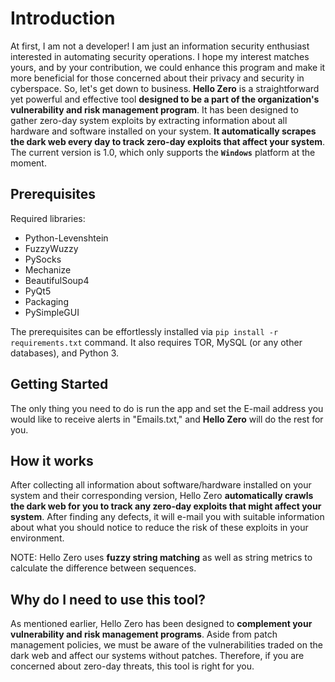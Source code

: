 # Introduction

At first, I am not a developer! I am just an information security enthusiast interested in automating security operations. I hope my interest matches yours, and by your contribution, we could enhance this program and make it more beneficial for those concerned about their privacy and security in cyberspace.
So, let's get down to business. **Hello Zero** is a straightforward yet powerful and effective tool **designed to be a part of the organization's vulnerability and risk management program**. It has been designed to gather zero-day system exploits by extracting information about all hardware and software installed on your system. **It automatically scrapes the dark web every day to track zero-day exploits that affect your system**. The current version is 1.0, which only supports the **`Windows`** platform at the moment.


## Prerequisites

Required libraries:

- Python-Levenshtein
- FuzzyWuzzy
- PySocks
- Mechanize
- BeautifulSoup4
- PyQt5
- Packaging
- PySimpleGUI

  
The prerequisites can be effortlessly installed via `pip install -r requirements.txt` command.
It also requires TOR, MySQL (or any other databases), and Python 3.


## Getting Started
The only thing you need to do is run the app and set the E-mail address you would like to receive alerts in "Emails.txt," and **Hello Zero** will do the rest for you.


## How it works

After collecting all information about software/hardware installed on your system and their corresponding version, Hello Zero **automatically crawls the dark web for you to track any zero-day exploits that might affect your system**. After finding any defects, it will e-mail you with suitable information about what you should notice to reduce the risk of these exploits in your environment.

NOTE: Hello Zero uses **fuzzy string matching** as well as string metrics to calculate the difference between sequences.

## Why do I need to use this tool?

As mentioned earlier, Hello Zero has been designed to **complement your vulnerability and risk management programs**. Aside from patch management policies, we must be aware of the vulnerabilities traded on the dark web and affect our systems without patches. Therefore, if you are concerned about zero-day threats, this tool is right for you.

